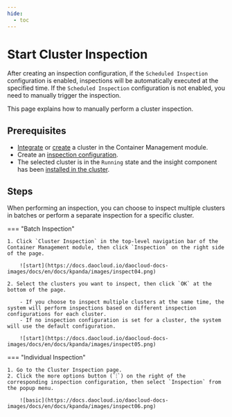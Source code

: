 ```yaml
---
hide:
  - toc
---
```


# Start Cluster Inspection

After creating an inspection configuration, if the `Scheduled Inspection` configuration is enabled, inspections will be automatically executed at the specified time. If the `Scheduled Inspection` configuration is not enabled, you need to manually trigger the inspection.

This page explains how to manually perform a cluster inspection.

## Prerequisites

- [Integrate](../clusters/integrate-cluster.md) or [create](../clusters/create-cluster.md) a cluster in the Container Management module.
- Create an [inspection configuration](config.md).
- The selected cluster is in the `Running` state and the insight component has been [installed in the cluster](../../../insight/quickstart/install/install-agent.md).

## Steps

When performing an inspection, you can choose to inspect multiple clusters in batches or perform a separate inspection for a specific cluster.

=== "Batch Inspection"

    1. Click `Cluster Inspection` in the top-level navigation bar of the Container Management module, then click `Inspection` on the right side of the page.

        ![start](https://docs.daocloud.io/daocloud-docs-images/docs/en/docs/kpanda/images/inspect04.png)

    2. Select the clusters you want to inspect, then click `OK` at the bottom of the page.

        - If you choose to inspect multiple clusters at the same time, the system will perform inspections based on different inspection configurations for each cluster.
        - If no inspection configuration is set for a cluster, the system will use the default configuration.

        ![start](https://docs.daocloud.io/daocloud-docs-images/docs/en/docs/kpanda/images/inspect05.png)

=== "Individual Inspection"

    1. Go to the Cluster Inspection page.
    2. Click the more options button (`ⵗ`) on the right of the corresponding inspection configuration, then select `Inspection` from the popup menu.

        ![basic](https://docs.daocloud.io/daocloud-docs-images/docs/en/docs/kpanda/images/inspect06.png)
